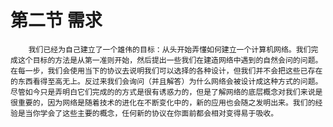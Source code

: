 # 第二节 需求

        我们已经为自己建立了一个雄伟的目标：从头开始弄懂如何建立一个计算机网络。我们完成这个目标的方法是从第一准则开始，然后提出一些我们在建造网络中遇到的自然会问的问题。在每一步，我们会使用当下的协议去说明我们可以选择的各种设计，但我们并不会把这些已存在的东西看得至高无上。反过来我们会询问（并且解答）为什么网络会被设计成这种方式的问题。尽管如今只是弄明白它们完成的的方式是很有诱惑力的，但是了解网络的底层概念对我们来说是很重要的，因为网络是随着技术的进化在不断变化中的，新的应用也会随之发明出来。我们的经验是当你学会了这些主要的概念，任何新的协议在你面前都会相对变得易于吸收。

